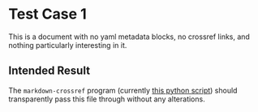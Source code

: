 # Test Case 1
This is a document with no yaml metadata blocks, no crossref links, and nothing particularly interesting in it.

## Intended Result
The `markdown-crossref` program (currently [this python script](../markdown-crossref.py)) should transparently pass this file through without any alterations.
